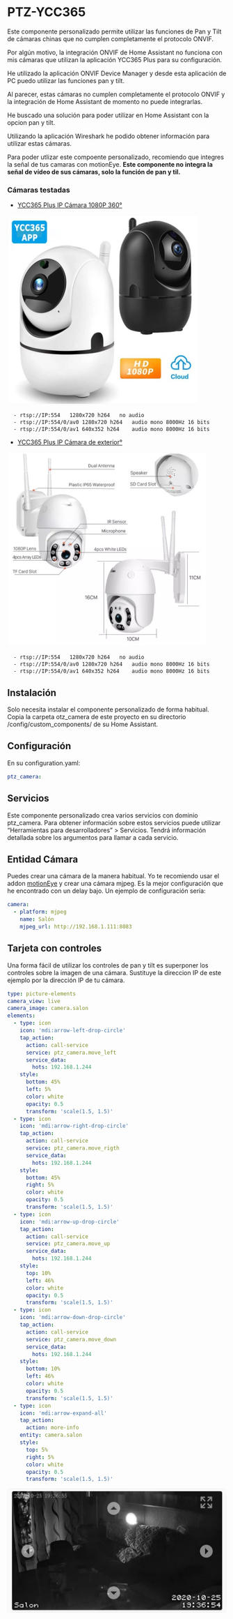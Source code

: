 # PTZ-YCC365

Este componente personalizado permite utilizar las funciones de Pan y Tilt de cámaras chinas que no cumplen completamente el protocolo ONVIF.

Por algún motivo, la integración ONVIF de Home Assistant no funciona con mis cámaras que utilizan la aplicación YCC365 Plus para su configuración.

He utilizado la aplicación ONVIF Device Manager y desde esta aplicación de PC puedo utilizar las funciones pan y tilt.

Al parecer, estas cámaras no cumplen completamente el protocolo ONVIF y la integración de Home Assistant de momento no puede integrarlas.

He buscado una solución para poder utilizar en Home Assistant con la opcion pan y tilt.

Utilizando la aplicación Wireshark he podido obtener información para utilizar estas cámaras.

Para poder utlizar este compoente personalizado, recomiendo que integres la señal de tus camaras con motionEye. **Este componente no integra la señal de vídeo de sus cámaras, solo la función de pan y til.**

### Cámaras testadas

  - [YCC365 Plus IP Cámara 1080P 360°](https://es.aliexpress.com/item/4000055767917.html)
  
![](camara360.jpg)
  
      - rtsp://IP:554	1280x720 h264	no audio
      - rtsp://IP:554/0/av0	1280x720 h264	audio mono 8000Hz 16 bits
      - rtsp://IP:554/0/av1	640x352 h264	audio mono 8000Hz 16 bits

  - [YCC365 Plus IP Cámara de exterior°](https://es.aliexpress.com/item/4001201258483.html)
  
![](camaraExterior.jpg)
  
      - rtsp://IP:554	1280x720 h264	no audio
      - rtsp://IP:554/0/av0	1280x720 h264	audio mono 8000Hz 16 bits
      - rtsp://IP:554/0/av1	640x352 h264	audio mono 8000Hz 16 bits

## Instalación
Solo necesita instalar el componente personalizado de forma habitual. Copia la carpeta otz_camera de este proyecto en su directorio /config/custom_components/ de su Home Assistant.

## Configuración
En su configuration.yaml:

```yaml
ptz_camera:
```
## Servicios
Este componente personalizado crea varios servicios con dominio ptz_camera. Para obtener información sobre estos servicios puede utilizar “Herramientas para desarrolladores” > Servicios. Tendrá información detallada sobre los argumentos para llamar a cada servicio.

## Entidad Cámara

Puedes crear una cámara de la manera habitual. Yo te recomiendo usar el addon [motionEye](https://addons.community/) y crear una cámara mjpeg. Es la mejor configuración que he encontrado con un delay bajo. Un ejemplo de configuración seria:

```yaml
camera:
  - platform: mjpeg
    name: Salón
    mjpeg_url: http://192.168.1.111:8083
```

## Tarjeta con controles
Una forma fácil de utilizar los controles de pan y tilt es superponer los controles sobre la imagen de una cámara. Sustituye la direccion IP de este ejemplo por la dirección IP de tu cámara.

```yaml
type: picture-elements
camera_view: live
camera_image: camera.salon
elements:
  - type: icon
    icon: 'mdi:arrow-left-drop-circle'
    tap_action:
      action: call-service
      service: ptz_camera.move_left
      service_data:
        hots: 192.168.1.244
    style:
      bottom: 45%
      left: 5%
      color: white
      opacity: 0.5
      transform: 'scale(1.5, 1.5)'
  - type: icon
    icon: 'mdi:arrow-right-drop-circle'
    tap_action:
      action: call-service
      service: ptz_camera.move_rigth
      service_data:
        hots: 192.168.1.244
    style:
      bottom: 45%
      right: 5%
      color: white
      opacity: 0.5
      transform: 'scale(1.5, 1.5)'
  - type: icon
    icon: 'mdi:arrow-up-drop-circle'
    tap_action:
      action: call-service
      service: ptz_camera.move_up
      service_data:
        hots: 192.168.1.244
    style:
      top: 10%
      left: 46%
      color: white
      opacity: 0.5
      transform: 'scale(1.5, 1.5)'
  - type: icon
    icon: 'mdi:arrow-down-drop-circle'
    tap_action:
      action: call-service
      service: ptz_camera.move_down
      service_data:
        hots: 192.168.1.244
    style:
      bottom: 10%
      left: 46%
      color: white
      opacity: 0.5
      transform: 'scale(1.5, 1.5)'
  - type: icon
    icon: 'mdi:arrow-expand-all'
    tap_action:
      action: more-info
    entity: camera.salon
    style:
      top: 5%
      right: 5%
      color: white
      opacity: 0.5
      transform: 'scale(1.5, 1.5)'
```
      
![](tarjeta.jpg)

